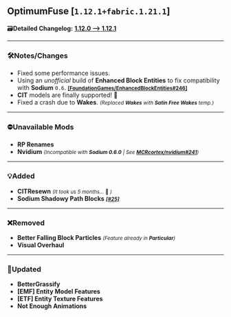 ## OptimumFuse [`1.12.1+fabric.1.21.1`]

🗃️**Detailed Changelog:** [**1.12.0 --> 1.12.1**](https://github.com/UltimatChamp/optimum-fuse/compare/1.12.0...1.12.1)

<hr>

### 🛠️Notes/Changes

- Fixed some performance issues.
- Using an _unofficial_ build of **Enhanced Block Entities** to fix compatibility with **Sodium** `0.6`. <small>[**[FoundationGames/EnhancedBlockEntities#246]**](https://github.com/FoundationGames/EnhancedBlockEntities/pull/246)</small>
- **CIT** models are finally supported! 🥳
- Fixed a crash due to **Wakes**. _<small>(Replaced **Wakes** with **Satin Free Wakes** temp.)</small>_

<hr>

### ⛔Unavailable Mods

- **RP Renames**
- **Nvidium** _<small>(Incompatible with **Sodium 0.6.0** | See [**MCRcortex/nvidium#241**](https://github.com/MCRcortex/nvidium/issues/241))</small>_

<hr>

### 💡Added

- **CITResewn** _<small>(It took us 5 months..._ 🥹 _)</small>_
- **Sodium Shadowy Path Blocks** _<small>[**[#25]**](https://github.com/UltimatChamp/optimum-fuse/issues/25)</small>_

<hr>

### ❌Removed

- **Better Falling Block Particles** _<small>(Feature already in **Particular**)</small>_
- **Visual Overhaul**

<hr>

### 🔄️Updated

- **BetterGrassify**
- **[EMF] Entity Model Features**
- **[ETF] Entity Texture Features**
- **Not Enough Animations**
